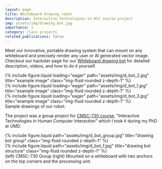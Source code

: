 ```yaml
---
layout: page
title: Whiteboard drawing robot
description: Interactive Technologies in HCI course project
img: assets/img/drawing_bot.jpg
importance: 1
category: class projects
related_publications: false
---
```


Meet our innovative, portable drawing system that can mount on any whiteboard and precisely render any user or AI generated vector image. Checkout our hackster page for our <a href="https://www.hackster.io/group-8-drawing-bot/whiteboard-drawing-robot-b07534">Whiteboard drawing bot</a> for detailed description, videos, and how to do it yourself.

<div class="row">
    <div class="col-sm mt-3 mt-md-0">
        {% include figure.liquid loading="eager" path="assets/img/d_bot_2.jpg" title="example image" class="img-fluid rounded z-depth-1" %}
    </div>
    <div class="col-sm mt-3 mt-md-0">
        {% include figure.liquid loading="eager" path="assets/img/d_bot_1.jpg" title="example image" class="img-fluid rounded z-depth-1" %}
    </div>
    <div class="col-sm mt-3 mt-md-0">
        {% include figure.liquid loading="eager" path="assets/img/d_bot_3.jpg" title="example image" class="img-fluid rounded z-depth-1" %}
    </div>
</div>
<div class="caption">
    Sample drawings of our robot.
</div>

The project was a group project for <a href="https://smartlab.cs.umd.edu/CMSC730/">CMSC-730 course</a>; "Interactive Technologies in Human Computer Interaction" which I took it during my PhD at UMD.

<div class="row justify-content-sm-center">
    <div class="col-sm-8 mt-3 mt-md-0">
        {% include figure.liquid path="assets/img/d_bot_group.jpg" title="drawing bot group" class="img-fluid rounded z-depth-1" %}
    </div>
    <div class="col-sm-4 mt-3 mt-md-0">
        {% include figure.liquid path="assets/img/d_bot_f.jpg" title="drawing bot structure" class="img-fluid rounded z-depth-1" %}
    </div>
</div>
<div class="caption">
    (left) CMSC-730 Group (right) Mounted on a whiteboard with two anchors on the top corners and the processing unit.
</div>
